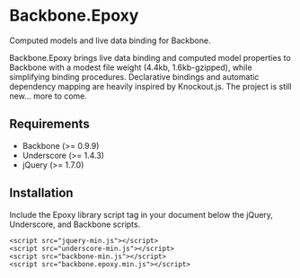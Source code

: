 # Backbone.Epoxy

Computed models and live data binding for Backbone.

Backbone.Epoxy brings live data binding and computed model properties to Backbone with a modest file weight (4.4kb, 1.6kb-gzipped), while simplifying binding procedures. Declarative bindings and automatic dependency mapping are heavily inspired by Knockout.js. The project is still new... more to come.

## Requirements

 - Backbone (>= 0.9.9)
 - Underscore  (>= 1.4.3)
 - jQuery (>= 1.7.0)

## Installation

Include the Epoxy library script tag in your document below the jQuery, Underscore, and Backbone scripts.

	<script src="jquery-min.js"></script>
	<script src="underscore-min.js"></script>
	<script src="backbone-min.js"></script>
	<script src="backbone.epoxy.min.js"></script>
	

